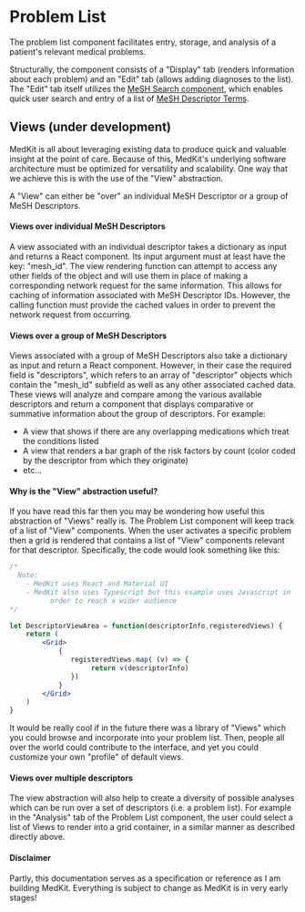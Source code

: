 # Problem List

The problem list component facilitates entry, storage, and analysis of a patient's relevant medical problems.

Structurally, the component consists of a "Display" tab \(renders information about each problem\) and an "Edit" tab \(allows adding diagnoses to the list\). The "Edit" tab itself utilizes the [MeSH Search component](https://alukosheun.gitbook.io/medkit/documentation/components/mesh-search), which enables quick user search and entry of a list of [MeSH Descriptor Terms](https://www.nlm.nih.gov/mesh/intro_record_types.html). 

## Views \(under development\)

MedKit is all about leveraging existing data to produce quick and valuable insight at the point of care. Because of this, MedKit's underlying software architecture must be optimized for versatility and scalability. One way that we achieve this is with the use of the "View" abstraction. 

A "View" can either be "over" an individual MeSH Descriptor or a group of MeSH Descriptors. 

#### Views over individual MeSH Descriptors 

A view associated with an individual descriptor takes a dictionary as input and returns a React component. Its input argument must at least have the key: "mesh\_id". The view rendering function can attempt to access any other fields of the object and will use them in place of making a corresponding network request for the same information. This allows for caching of information associated with MeSH Descriptor IDs. However, the calling function must provide the cached values in order to prevent the network request from occurring.

#### Views over a group of MeSH Descriptors

Views associated with a group of MeSH Descriptors also take a dictionary as input and return a React component. However, in their case the required field is "descriptors", which refers to an array of "descriptor" objects which contain the "mesh\_id" subfield as well as any other associated cached data. These views will analyze and compare among the various available descriptors and return a component that displays comparative or summative information about the group of descriptors. For example:

* A view that shows if there are any overlapping medications which treat the conditions listed 
* A view that renders a bar graph of the risk factors by count \(color coded by the descriptor from which they originate\) 
* etc... 

#### Why is the "View" abstraction useful? 

If you have read this far then you may be wondering how useful this abstraction of "Views" really is. The Problem List component will keep track of a list of "View" components. When the user activates a specific problem then a grid is rendered that contains a list of "View" components relevant for that descriptor. Specifically, the code would look something like this: 

```jsx
/* 
  Note: 
    - MedKit uses React and Material UI
    - MedKit also uses Typescript but this example uses Javascript in 
          order to reach a wider audience 
*/ 

let DescriptorViewArea = function(descriptorInfo,registeredViews) {
    return ( 
        <Grid> 
            {
               registeredViews.map( (v) => {
                    return v(descriptorInfo)
               }) 
            } 
        </Grid> 
    )
}     
```

It would be really cool if in the future there was a library of "Views" which you could browse and incorporate into your problem list. Then, people all over the world could contribute to the interface, and yet you could customize your own "profile" of default views. 

#### Views over multiple descriptors 

The view abstraction will also help to create a diversity of possible analyses which can be run over a set of descriptors \(i.e. a problem list\). For example in the "Analysis" tab of the Problem List component, the user could select a list of Views to render into a grid container, in a similar manner as described directly above. 

#### Disclaimer 

Partly, this documentation serves as a specification or reference as I am building MedKit. Everything is subject to change as MedKit is in very early stages! 





